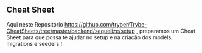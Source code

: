 ## Cheat Sheet

Aqui neste Repositório https://github.com/tryber/Trybe-CheatSheets/tree/master/backend/sequelize/setup , preparamos um Cheat Sheet para que possa te ajudar no setup e na criação dos models, migrations e seeders !
